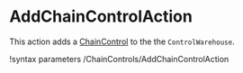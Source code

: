 # AddChainControlAction

This action adds a [ChainControl](syntax/ChainControls/index.md) to the the `ControlWarehouse`.

!syntax parameters /ChainControls/AddChainControlAction
